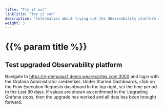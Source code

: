 ```yaml
---
title: "Try it out"
linkTitle: "Try it out"
description: "Information about trying out the Observability platform after upgrade."
weight: 3
---
```


# {{% param title %}}

## Test upgraded Observability platform

Navigate to https://v-demoaux1.demo.wearecortex.com:3000 and login with the Grafana Administrator credentials.
Under Starred Dashboards, click on the Flow Execution Requests dashboard
In the top right, set the time period to the Last 90 days.
If values are shown as confirmed in the Upgrading Grafana steps, then the upgrade has worked and all data has been brought forward.
